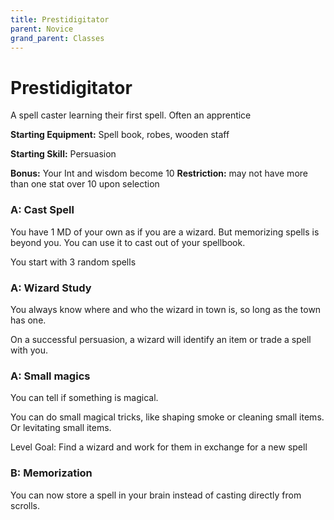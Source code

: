 ```yaml
---
title: Prestidigitator
parent: Novice
grand_parent: Classes
---
```


# Prestidigitator

A spell caster learning their first spell. Often an apprentice

**Starting Equipment:** Spell book, robes, wooden staff

**Starting Skill:** Persuasion

**Bonus:** Your Int and wisdom become 10
**Restriction:** may not have more than one stat over 10 upon selection

### A: Cast Spell
You have 1 MD of your own as if you are a wizard. But memorizing spells is
beyond you. You can use it to cast out of your spellbook. 

You start with 3 random spells


### A: Wizard Study

You always know where and who the wizard in town is, so long as the town has
one. 

On a successful persuasion, a wizard will identify an item or trade a spell
with you. 

### A: Small magics

You can tell if something is magical. 

You can do small magical tricks, like shaping smoke or cleaning small items. 
Or levitating small items.

Level Goal: Find a wizard and work for them in exchange for a new spell

### B: Memorization
You can now store a spell in your brain instead of casting directly from
scrolls. 
